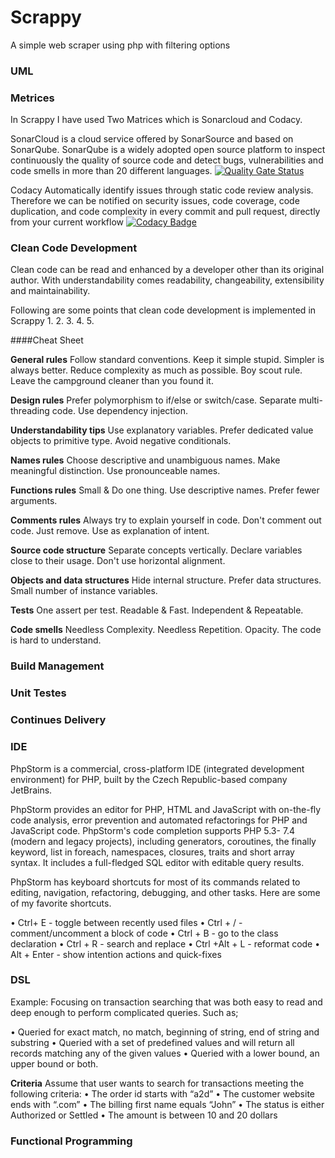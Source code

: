 # Scrappy
A simple web scraper using php with filtering options

### UML

### Metrices

In Scrappy I have used Two Matrices which is Sonarcloud and Codacy. 

SonarCloud is a cloud service offered by SonarSource and based on SonarQube. SonarQube is a widely adopted open source platform to inspect continuously the quality of source code and detect bugs, vulnerabilities and code smells in more than 20 different languages.
[![Quality Gate Status](https://sonarcloud.io/api/project_badges/measure?project=Ommz94_scrapper&metric=alert_status)](https://sonarcloud.io/dashboard?id=Ommz94_scrapper)

Codacy Automatically identify issues through static code review analysis. Therefore we can be notified on security issues, code coverage, code duplication, and code complexity in every commit and pull request, directly from your current workflow
[![Codacy Badge](https://api.codacy.com/project/badge/Grade/f677216d1bca49d6b19e8fac58fa276a)](https://www.codacy.com/manual/Ommz94/scrapper?utm_source=github.com&amp;utm_medium=referral&amp;utm_content=Ommz94/scrapper&amp;utm_campaign=Badge_Grade)


### Clean Code Development

Clean code can be read and enhanced by a developer other than its original author. With understandability comes readability, changeability, extensibility and maintainability.

Following are some points that clean code development is implemented in Scrappy
1.
2.
3.
4.
5.

####Cheat Sheet

**General rules**
Follow standard conventions.
Keep it simple stupid. Simpler is always better. Reduce complexity as much as possible.
Boy scout rule. Leave the campground cleaner than you found it.

**Design rules**
Prefer polymorphism to if/else or switch/case.
Separate multi-threading code.
Use dependency injection.

**Understandability tips**
Use explanatory variables.
Prefer dedicated value objects to primitive type.
Avoid negative conditionals.

**Names rules**
Choose descriptive and unambiguous names.
Make meaningful distinction.
Use pronounceable names.

**Functions rules**
Small & Do one thing.
Use descriptive names.
Prefer fewer arguments.

**Comments rules**
Always try to explain yourself in code.
Don't comment out code. Just remove.
Use as explanation of intent.


**Source code structure**
Separate concepts vertically.
Declare variables close to their usage.
Don't use horizontal alignment.

**Objects and data structures**
Hide internal structure.
Prefer data structures.
Small number of instance variables.


**Tests**
One assert per test.
Readable & Fast.
Independent & Repeatable.

**Code smells**
Needless Complexity.
Needless Repetition.
Opacity. The code is hard to understand.

### Build Management

### Unit Testes

### Continues Delivery

### IDE

PhpStorm is a commercial, cross-platform IDE (integrated development environment) for PHP, built by the Czech Republic-based company JetBrains.

PhpStorm provides an editor for PHP, HTML and JavaScript with on-the-fly code analysis, error prevention and automated refactorings for PHP and JavaScript code. PhpStorm's code completion supports PHP 5.3- 7.4 (modern and legacy projects), including generators, coroutines, the finally keyword, list in foreach, namespaces, closures, traits and short array syntax. It includes a full-fledged SQL editor with editable query results.

PhpStorm has keyboard shortcuts for most of its commands related to editing, navigation, refactoring, debugging, and other tasks. Here are some of my favorite shortcuts.

•	Ctrl+ E - toggle between recently used files
•	Ctrl + / - comment/uncomment a block of code
•	Ctrl + B - go to the class declaration
•	Ctrl + R - search and replace
•	Ctrl +Alt + L - reformat code
•	Alt + Enter - show intention actions and quick-fixes


### DSL

Example:
Focusing on transaction searching that was both easy to read and deep enough to perform complicated queries. Such as;

•	Queried for exact match, no match, beginning of string, end of string and substring
•	Queried with a set of predefined values and will return all records matching any of the given values
•	Queried with a lower bound, an upper bound or both.

**Criteria**
Assume that user wants to search for transactions meeting the following criteria:
•	The order id starts with “a2d”
•	The customer website ends with “.com”
•	The billing first name equals “John”
•	The status is either Authorized or Settled
•	The amount is between 10 and 20 dollars


### Functional Programming
